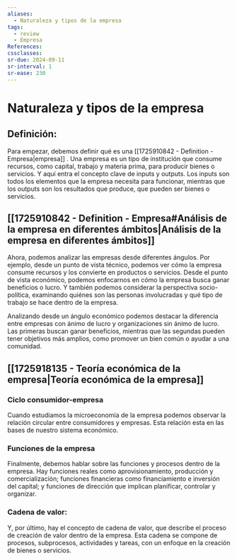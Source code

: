 ```yaml
---
aliases:
  - Naturaleza y tipos de la empresa
tags:
  - review
  - Empresa
References: 
cssclasses:
sr-due: 2024-09-11
sr-interval: 1
sr-ease: 230
---
```

# Naturaleza y tipos de la empresa

## Definición:
Para empezar, debemos definir qué es una [[1725910842 - Definition - Empresa|empresa]] . Una empresa es un tipo de institución que consume recursos, como capital, trabajo y materia prima, para producir bienes o servicios. Y aquí entra el concepto clave de inputs y outputs. Los inputs son todos los elementos que la empresa necesita para funcionar, mientras que los outputs son los resultados que produce, que pueden ser bienes o servicios.

## [[1725910842 - Definition - Empresa#Análisis de la empresa en diferentes ámbitos|Análisis de la empresa en diferentes ámbitos]]
Ahora, podemos analizar las empresas desde diferentes ángulos. Por ejemplo, desde un punto de vista técnico, podemos ver cómo la empresa consume recursos y los convierte en productos o servicios. Desde el punto de vista económico, podemos enfocarnos en cómo la empresa busca ganar beneficios o lucro. Y también podemos considerar la perspectiva socio-política, examinando quiénes son las personas involucradas y qué tipo de trabajo se hace dentro de la empresa.

  Analizando desde un ángulo económico podemos destacar la diferencia entre empresas con ánimo de lucro y organizaciones sin ánimo de lucro. Las primeras buscan ganar beneficios, mientras que las segundas pueden tener objetivos más amplios, como promover un bien común o ayudar a una comunidad.

## [[1725918135 - Teoría económica de la empresa|Teoría económica de la empresa]]
### Ciclo consumidor-empresa
Cuando estudiamos la microeconomía de la empresa podemos observar la relación circular entre consumidores y empresas. Esta relación esta en las bases de nuestro sistema económico. 

  
### Funciones de la empresa
Finalmente, debemos hablar sobre las funciones y procesos dentro de la empresa. Hay funciones reales como aprovisionamiento, producción y comercialización; funciones financieras como financiamiento e inversión del capital; y funciones de dirección que implican planificar, controlar y organizar.

  
### Cadena de valor:
Y, por último, hay el concepto de cadena de valor, que describe el proceso de creación de valor dentro de la empresa. Esta cadena se compone de procesos, subprocesos, actividades y tareas, con un enfoque en la creación de bienes o servicios.

